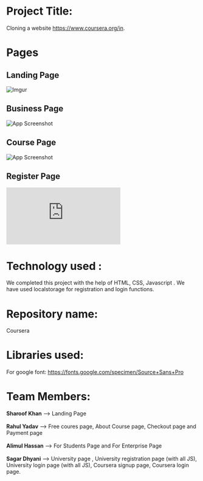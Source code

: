 # Project Title: 
 
Cloning  a website https://www.coursera.org/in. 

# Pages

## Landing Page
![Imgur](https://i.imgur.com/07cGJQC.png)

## Business Page
![App Screenshot](https://i.imgur.com/RTL75xx.png)

## Course Page
![App Screenshot](https://i.imgur.com/tk81IWK.png)

## Register Page
![App Screenshot](https://i.imgur.com/YmTglwY.img)

# Technology used :
We completed this project with the help of HTML, CSS, Javascript . We have used localstorage for registration and login functions.

# Repository name:
Coursera

# Libraries used:
For google font: https://fonts.google.com/specimen/Source+Sans+Pro


# Team Members:

<strong>Sharoof Khan</strong> --> Landing Page
<br><br>
<strong>Rahul Yadav</strong> -->  Free coures page, About Course page, Checkout page and Payment page
<br><br>
<strong>Alimul Hassan</strong>  --> For Students Page and For Enterprise Page
<br><br>
<strong>Sagar Dhyani</strong> --> University page , University registration page (with all JS), University login page (with all JS), Coursera signup page, Coursera login page.
